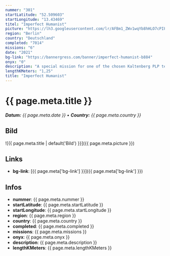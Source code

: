 ```yaml
---
nummer: "301"
startLatitude: "52.509603"
startLongitude: "13.43469"
titel: "Imperfect Humanist"
picture: "https://lh3.googleusercontent.com/lr/AFBm1_ZWv1wqYb8hHLO7cPIF8FPn1yCtNVnCqsYbfvrw1Nen6xQz56nFrIaJyJRC6hrzPl8ocm8YKqqzYTsvX3OgwvyYfPHBCbUb40uw1AD00jMn56EhgCCIiUNcm5V2ibhncpwvjkwg7Fi-kQczFU6YYDVWHV8pQV6Urg_E4bOCnyG-WppvNJu8DE_gQ2_50LGFmCy2u22xIHBq478hG2WFEU4kmyDiIw1SHgBHOfnRIgbF0GPmgNBkYZyed5he7M5fzSQEzsYprDY45yej7ebAsVCdR85MT1MjNDPhk22sumgjsZJt0RxHuOMhPeKkiJkSMjFx0jt0q2C3Autna-2UYkZokd6IpvqmUXIqGrzul0_J4z8ibvzKjkb_KfYBq2abaFvyVE47dwR9RWqsDy9QhjxFhNwtkjbHaQhya0IoddoNfE1atQOEZtNuLDNQdlGP1NJFS9sVPo_MqDEYThNYGnt2X8M3TFvsmMtzWzO0e4Ff2ZxNjVZaIU9m0ityF-qc7fXvXHidVX7rgmMBI2r5ySBY2I9OO0nOkJfU-X3xwNKfIGviRf_GkTWj4SWn14pgVx6_88_wFQ3jaaqXeToBL24D2EGgz2C5TTja6WqnfqDlmcJhxzsMyc3KozFWcKWBH9fl1eBMJjpbOovUyE-dZOJ6-2CckL8LwdFfaB879e4y9fmBiiTNXuOea46tGA7HipM-OPf0ZSOO_MS4v9tCSSVs_5dDeOXH4gV4MCuy-lEBhDHJmaCm3NvPbMDBOww9d3RU0tn2uq3CFZuh-9uPT6x6BkrBQKWDHQceVveK8bOWzaaavKZ8D2HuJdH-n-GzI-9LPtcKYNvbBJ2ud4GOjAOX8q3uI20VCrDZ"
region: "Berlin"
country: "Deutschland"
completed: "7014"
missions: "6"
date: "2021"
bg-link: "https://bannergress.com/banner/imperfect-humanist-b884"
onyx: "0"
description: "A special mission for one of the chosen Kaltenberg PLP teams."
lengthKMeters: "1,25"
title: "Imperfect Humanist"
---
```


# {{ page.meta.title }}
_**Datum:** {{ page.meta.date }} • **Country:** {{ page.meta.country }}_

## Bild
![{{ page.meta.title | default('Bild') }}]({{ page.meta.picture }})

## Links
- **bg-link**: [{{ page.meta['bg-link'] }}]({{ page.meta['bg-link'] }})

## Infos
- **nummer**: {{ page.meta.nummer }}
- **startLatitude**: {{ page.meta.startLatitude }}
- **startLongitude**: {{ page.meta.startLongitude }}
- **region**: {{ page.meta.region }}
- **country**: {{ page.meta.country }}
- **completed**: {{ page.meta.completed }}
- **missions**: {{ page.meta.missions }}
- **onyx**: {{ page.meta.onyx }}
- **description**: {{ page.meta.description }}
- **lengthKMeters**: {{ page.meta.lengthKMeters }}

